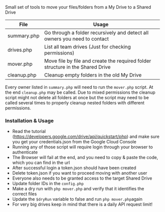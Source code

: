 Small set of tools to move your files/folders from a My Drive to a Shared Drive

| File          | Usage                                                                          |
|---------------|--------------------------------------------------------------------------------|
| summary.php   | Go through a folder recursively and detect all owners you need to contact      |
| drives.php    | List all team drives (Just for checking permissions)                           |
| mover.php     | Move file by file and create the required folder structure in the Shared Drive |
| cleanup.php   | Cleanup empty folders in the old My Drive                                      |

Every owner listed in `summary.php` will need to run the `mover.php` script.
At the end `cleanup.php` may be called. Due to mixed permissions the cleanup script might not delete all folders at once but the script may need to be called several times to properly cleanup nested folders with different permissions.

### Installation & Usage

* Read the tutorial (https://developers.google.com/drive/api/quickstart/php) and make sure you get your credentials.json from the Google Cloud Console
* Running any of those script will require login through your browser to authenticate
* The Browser will fail at the end, and you need to copy & paste the code, which you can find in the url
* After successful login a token.json should have been created
* Delete token.json if you want to proceed moving with another user
* Everyone also needs to be granted access to the target Shared Drive
* Update folder IDs in the `config.php`
* Make a dry run with `php mover.php` and verify that it identifies the correct files
* Update the `$dryRun` variable to false and run `php mover.php`again
* For very big drives keep in mind that there is a daily API request limit!